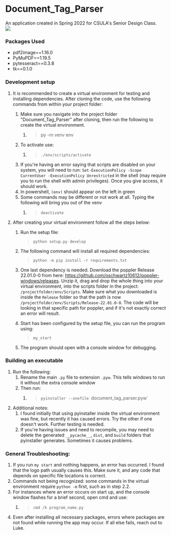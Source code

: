 # **Document_Tag_Parser**
An application created in Spring 2022 for CSULA's Senior Design Class. <br/>
![](https://github.com/dangle0905/devportfolio/blob/master/images/dtp.png)


### **Packages Used**

- pdf2image==1.16.0
- PyMuPDF==1.19.5
- pytesseract==0.3.8
- tk==0.1.0

### **Development setup**

1.  It is recommended to create a virtual environment for testing and installing dependencies. After cloning the code, use the following commands from within your project folder:

    1. Make sure you navigate into the project folder "Document_Tag_Parser" after cloning, then run the following to create the virtual environment. 
       1. > py -m venv env
    3. To activate use:
       1. > `./env/scripts/activate`
    4. If you're having an error saying that scripts are disabled on your system, you will need to run: `Set-ExecutionPolicy -Scope CurrentUser -ExecutionPolicy Unrestricted` in the shell (may require you to run the shell with admin privileges). Once you give access, it should work.  
    5. In powershell, `(env)` should appear on the left in green
    6. Some commands may be different or not work at all. Typing the following will bring you out of the venv
       1. > `deactivate`

2.  After creating your virtual environment follow all the steps below:

    1.  Run the setup file:

        > `python setup.py develop`

    2.  The following command will install all required dependencies:

        > `python -m pip install -r requirements.txt`

    3. One last dependency is needed. Download the poppler Release 22.01.0-0 from here: https://github.com/oschwartz10612/poppler-windows/releases. Unzip it, drag and drop the whole thing into your virtual environment, into the scripts folder in the project: `/projectfolder/env/Scripts`. Make sure what you downloaded is inside the `Release` folder so that the path is now `/projectfolder/env/Scripts/Release-22.01.0-0`. The code will be looking in that specific path for poppler, and if it's not exactly correct an error will result. 
        

    4.  Start has been configured by the setup file, you can run the program using:
        > `my_start`
    5.  The program should open with a console window for debugging.

### **Building an executable**

1. Run the following:
   1. Rename the main `.py` file to extension `.pyw`. This tells windows to run it without the extra console window
   2. Then run:
      1. > `pyinstaller --onefile `document_tag_parser.pyw`
2. Additional notes:
   1. I found initially that using pyinstaller inside the virtual environment was fine, but recently it has caused errors. Try the other if one doesn't work. Further testing is needed.
   2. If you're having issues and need to recompile, you may need to delete the generated `__pycache__`, `dist`, and `build` folders that pyinstaller generates. Sometimes it causes problems.

### **General Troubleshooting**:

1.  If you run `my start` and nothing happens, an error has occurred. I found that the logo path usually causes this. Make sure it, and any code that depends on specific file locations is correct.
2.  Commands not being recognized: some commands in the virtual environment require `python -m` first, such as in step 2.2.
3.  For instances where an error occurs on start up, and the console window flashes for a brief second, open cmd and use:
    1.  > `cmd /k program_name.py`
2.  Even after installing all necessary packages, errors where packages are not found while running the app may occur. If all else fails, reach out to Luke. 


